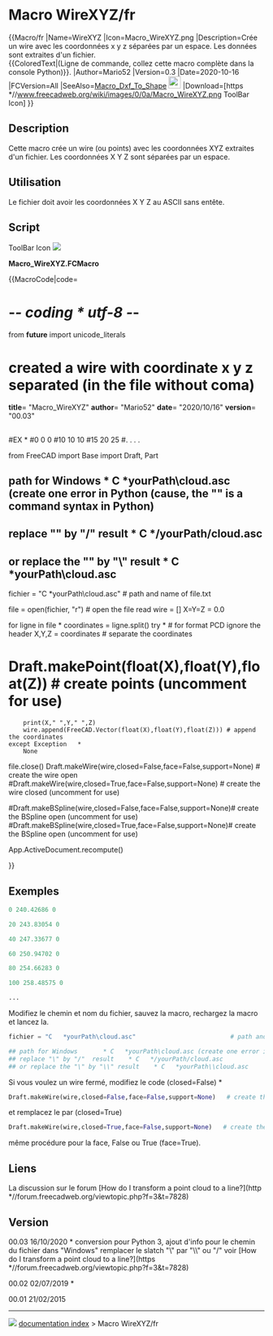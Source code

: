 # Macro WireXYZ/fr
{{Macro/fr
|Name=WireXYZ
|Icon=Macro_WireXYZ.png
|Description=Crée un wire avec les coordonnées x y z séparées par un espace. Les données sont extraites d'un fichier.<br/>{{ColoredText|(Ligne de commande, collez cette macro complète dans la console Python)}}.
|Author=Mario52
|Version=0.3
|Date=2020-10-16
|FCVersion=All
|SeeAlso=[Macro_Dxf_To_Shape](Macro_Dxf_To_Shape.md) <img src="images/Macro_Dxf_To_Shape.png" width=24px>
|Download=[https   *//www.freecadweb.org/wiki/images/0/0a/Macro_WireXYZ.png ToolBar Icon]
}}

## Description

Cette macro crée un wire (ou points) avec les coordonnées XYZ extraites d\'un fichier. Les coordonnées X Y Z sont séparées par un espace.

## Utilisation

Le fichier doit avoir les coordonnées X Y Z au ASCII sans entête.

## Script

ToolBar Icon ![](images/Macro_WireXYZ.png )

**Macro\_WireXYZ.FCMacro**


{{MacroCode|code=
# -*- coding   * utf-8 -*-
from __future__ import unicode_literals
# created a wire with coordinate x y z separated (in the file without coma)
__title__= "Macro_WireXYZ"
__author__= "Mario52"
__date__= "2020/10/16"
__version__= "00.03"
##
#EX   *
#0 0 0
#10 10 10
#15 20 25
#. . . .

from FreeCAD import Base
import Draft, Part

## path for Windows       * C   *yourPath\cloud.asc (create one error in Python (cause, the "\" is a command syntax in Python)
## replace "\" by "/"  result    * C   */yourPath/cloud.asc 
## or replace the "\" by "\\" result    * C   *yourPath\\cloud.asc 

fichier = "C   *yourPath\\cloud.asc"                          # path and name of file.txt

file = open(fichier, "r")                                  # open the file read
wire = []
X=Y=Z = 0.0

for ligne in file   *
    coordinates = ligne.split()
    try   *                                                        # for format PCD ignore the header
        X,Y,Z = coordinates                                     # separate the coordinates
#        Draft.makePoint(float(X),float(Y),float(Z))            # create points (uncomment for use)
        print(X," ",Y," ",Z)
        wire.append(FreeCAD.Vector(float(X),float(Y),float(Z))) # append the coordinates
    except Exception   *
        None
file.close()
Draft.makeWire(wire,closed=False,face=False,support=None)   # create the wire open
#Draft.makeWire(wire,closed=True,face=False,support=None)   # create the wire closed (uncomment for use)

#Draft.makeBSpline(wire,closed=False,face=False,support=None)# create the BSpline open (uncomment for use)
#Draft.makeBSpline(wire,closed=True,face=False,support=None)# create the BSpline open (uncomment for use)

App.ActiveDocument.recompute()

}}

## Exemples


```python
0 240.42686 0

20 243.83054 0

40 247.33677 0

60 250.94702 0

80 254.66283 0

100 258.48575 0

...
```

Modifiez le chemin et nom du fichier, sauvez la macro, rechargez la macro et lancez la.


```python
fichier = "C   *yourPath\cloud.asc"                          # path and name of file.txt

## path for Windows       * C   *yourPath\cloud.asc (create one error in Python (cause, the "\" is a command syntax in Python)
## replace "\" by "/"  result    * C   */yourPath/cloud.asc 
## or replace the "\" by "\\" result    * C   *yourPath\\cloud.asc 

```

Si vous voulez un wire fermé, modifiez le code (closed=False)   *


```python
Draft.makeWire(wire,closed=False,face=False,support=None)   # create the wire open
```

et remplacez le par (closed=True)


```python
Draft.makeWire(wire,closed=True,face=False,support=None)   # create the wire closed
```

même procédure pour la face, False ou True (face=True).

## Liens

La discussion sur le forum [How do I transform a point cloud to a line?](http   *//forum.freecadweb.org/viewtopic.php?f=3&t=7828)

## Version

00.03 16/10/2020    * conversion pour Python 3, ajout d\'info pour le chemin du fichier dans \"Windows\" remplacer le slatch \"\\\" par \"\\\\\" ou \"/\" voir [How do I transform a point cloud to a line?](https   *//forum.freecadweb.org/viewtopic.php?f=3&t=7828)

00.02 02/07/2019    *

00.01 21/02/2015



---
![](images/Right_arrow.png) [documentation index](../README.md) > Macro WireXYZ/fr
